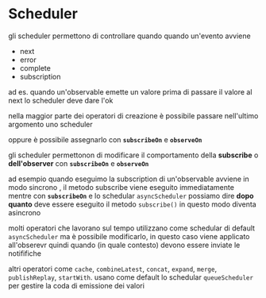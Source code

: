 # Scheduler

gli scheduler permettono di controllare quando quando un'evento avviene

* next
* error
* complete
* subscription

ad es. quando un'observable emette un valore prima di passare il valore al next lo scheduler deve dare l'ok

nella maggior parte dei operatori di creazione è possibile passare nell'ultimo argomento uno scheduler

oppure è possibile assegnarlo con **`subscribeOn`**  e  **`observeOn`**

gli scheduler permettonon di modificare il comportamento della **subscribe** o **dell'observer** con **`subscribeOn`**  e   **`observeOn`**  

ad esempio quando eseguimo la subscription di un'observable avviene in modo sincrono , il metodo subscribe viene eseguito immediatamente mentre con  **`subscribeOn`**  e lo schedular `asyncScheduler`   possiamo dire **dopo quanto** deve essere eseguito il metodo `subscribe()`    in questo modo diventa asincrono

molti operatori che lavorano sul tempo utilizzano come schedular di default `asyncScheduler`  ma è possibile modificarlo, in questo caso viene applicato all'obserevr quindi quando \(in quale contesto\) devono essere inviate le notififiche

altri operatori come  `cache`, `combineLatest`, `concat`, `expand`, `merge`, `publishReplay`, `startWith`. usano come default lo schedular `queueScheduler`  per gestire la coda di emissione dei valori

